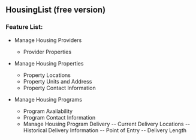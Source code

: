 ## HousingList (free version)

### Feature List:


  * Manage Housing Providers
    - Provider Properties
  
  * Manage Housing Properties
    - Property Locations
    - Property Units and Address
    - Property Contact Information

  * Manage Housing Programs
    - Program Availability
    - Program Contact Information
    - Manage Housing Program Delivery
    -- Current Delivery Locations
    -- Historical Delivery Information
    -- Point of Entry
    -- Delivery Length
